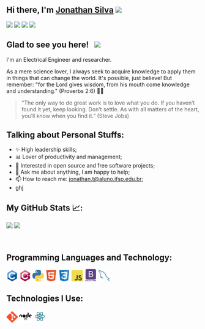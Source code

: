 ## Hi there, I'm <a href="https://www.github.com/JonathanTSilva/" target="_blank">Jonathan Silva</a> <img src="https://media.giphy.com/media/hvRJCLFzcasrR4ia7z/giphy.gif" width="25px">

[![](https://img.shields.io/badge/GitHub-100000?style=for-the-badge&logo=github&logoColor=white)](https://www.github.com/JonathanTSilva/)
[![](https://img.shields.io/badge/linkedin-%230077B5.svg?&style=for-the-badge&logo=linkedin&logoColor=white)](https://www.linkedin.com/in/JonathanTSilva/)
[![](https://img.shields.io/badge/YouTube-FF0000?style=for-the-badge&logo=youtube&logoColor=white)](https://www.youtube.com/channel/UCEqsLtzTIW-M81vMbQ8msnQ/featured)
[![](https://img.shields.io/badge/Gmail-D14836?style=for-the-badge&logo=gmail&logoColor=white)](mailto:jonathan.t@aluno.ifsp.edu.br)

## Glad to see you here! &nbsp; [![](https://views.whatilearened.today/views/github/JonathanTSilva/JonathanTSilva.svg)](http://github.com/JonathanTSilva/JonathanTSilva)

I'm an Electrical Engineer and researcher.

As a mere science lover, I always seek to acquire knowledge to apply them in things that can change the world. It's possible, just believe! But remember: "for the Lord gives wisdom, from his mouth come knowledge and understanding." (Proverbs 2:6) 🙏🏻

<!--<img align="right" alt="GIF" src="https://media.giphy.com/media/w60Q8TMl92U5hCq3Zb/giphy.gif" height="318" />-->

>"The only way to do great work is to love what you do. If you haven’t found it yet, keep looking. Don’t settle. As with all matters of the heart, you’ll know when you find it.” (Steve Jobs)

## Talking about Personal Stuffs:
* ✨ High leadership skills;
* 📊 Lover of productivity and management;
* 🤝 Interested in open source and free software projects;
* 💬 Ask me about anything, I am happy to help;
* 📫 How to reach me: jonathan.t@aluno.ifsp.edu.br;
* ghj

## My GitHub Stats 📈:
<p>
  <img height="180em" src="https://github-readme-stats.vercel.app/api?username=JonathanTSilva&show_icons=true&hide_border=true&&count_private=true&include_all_commits=true" />
  <img height="180em" src="https://github-readme-stats.vercel.app/api/top-langs/?username=JonathanTSilva&exclude_repo=KNN-Image-Classification&show_icons=true&hide_border=true&layout=compact&langs_count=8"/>
</p>

</br>

## Programming Languages and Technology:
<img src = 'https://github.com/JonathanTSilva/JonathanTSilva/blob/main/Images/c-original.svg' width='30'/> <img src = 'https://github.com/JonathanTSilva/JonathanTSilva/blob/main/Images/cpp.svg' width='30'/> <img src = 'https://github.com/JonathanTSilva/JonathanTSilva/blob/main/Images/python2.png' height='30'/>  <img src = 'https://github.com/JonathanTSilva/JonathanTSilva/blob/main/Images/html.svg' width='30'/> <img src = 'https://github.com/JonathanTSilva/JonathanTSilva/blob/main/Images/css.svg' width='30'/> <img src = 'https://github.com/JonathanTSilva/JonathanTSilva/blob/main/Images/js.svg' width='30'/> <img src = 'https://github.com/JonathanTSilva/JonathanTSilva/blob/main/Images/bootstrap.svg' width='33'/> <img src = 'https://github.com/JonathanTSilva/JonathanTSilva/blob/main/Images/sql.svg' width='30'/> 
 
## Technologies I Use:
<img src = 'https://github.com/JonathanTSilva/JonathanTSilva/blob/main/Images/git.svg' width='30'/> <img src = 'https://github.com/JonathanTSilva/JonathanTSilva/blob/main/Images/nodejs.svg' width='33'/> <img src = 'https://github.com/JonathanTSilva/JonathanTSilva/blob/main/Images/react.svg' width='33'/>

<!--
**JonathanTSilva/JonathanTSilva** is a ✨ _special_ ✨ repository because its `README.md` (this file) appears on your GitHub profile.

Here are some ideas to get you started:

- 🔭 I’m currently working on ...
- 🌱 I’m currently learning ...
- 👯 I’m looking to collaborate on ...
- 🤔 I’m looking for help with ...
- 💬 Ask me about ...
- 📫 How to reach me: ...
- 😄 Pronouns: ...
- ⚡ Fun fact: ...

<a href="https://stackoverflow.com/help/badges/51/python?userid=562769"><img src = 'https://github.com/MarikIshtar007/MarikIshtar007/blob/master/images/python2.png' height='30'/></a>
<img src = 'https://github.com/MarikIshtar007/MarikIshtar007/blob/master/images/sql.svg' width='30'/>
<img src = 'https://github.com/MarikIshtar007/MarikIshtar007/blob/master/images/html.svg' width='30'/>
<img src = 'https://github.com/MarikIshtar007/MarikIshtar007/blob/master/images/js.svg' width='30'/>
<img src = 'https://github.com/MarikIshtar007/MarikIshtar007/blob/master/images/css.svg' width='30'/>
<img src = 'https://github.com/MarikIshtar007/MarikIshtar007/blob/master/images/bootstrap.svg' width='33'/>
<img src = 'https://github.com/MarikIshtar007/MarikIshtar007/blob/master/images/git.svg' width='30'/>

-->
